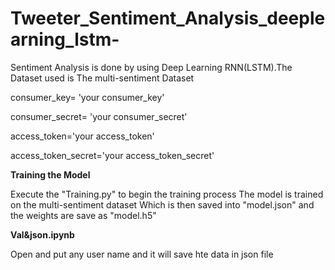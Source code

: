 # Tweeter_Sentiment_Analysis_deeplearning_lstm-
Sentiment Analysis is done by using Deep Learning RNN(LSTM).The Dataset used is The multi-sentiment Dataset

consumer_key= 'your consumer_key'

consumer_secret= 'your consumer_secret'


access_token='your access_token'

access_token_secret='your access_token_secret'

**Training the Model**

Execute the "Training.py" to begin the training process The model is trained on the multi-sentiment dataset Which is then saved into "model.json" and the weights are save as "model.h5"

**Val&json.ipynb**

Open and put any user name and it will save hte data in json file


